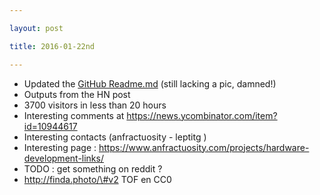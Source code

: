 ```yaml
---

layout: post

title: 2016-01-22nd

---
```



-   Updated the [GitHub
    Readme.md](https://github.com/kelu124/murgen-dev-kit) (still lacking
    a pic, damned!)
-   Outputs from the HN post
-   3700 visitors in less than 20 hours
-   Interesting comments at
    https://news.ycombinator.com/item?id=10944617
-   Interesting contacts (anfractuosity - leptitg )
-   Interesting page :
    https://www.anfractuosity.com/projects/hardware-development-links/
-   TODO : get something on reddit ?
-   http://finda.photo/\#v2 TOF en CC0


